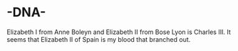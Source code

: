 # -DNA-
Elizabeth I from Anne Boleyn and Elizabeth II from Bose Lyon is Charles III.  It seems that Elizabeth II of Spain is my blood that branched out.
